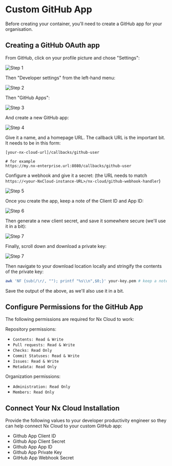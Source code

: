 # Custom GitHub App

Before creating your container, you'll need to create a GitHub app for your organisation.

## Creating a GitHub OAuth app

From GitHub, click on your profile picture and chose "Settings":

![Step 1](/nx-cloud/enterprise/single-tenant/images/github_auth_step_1.png)

Then "Developer settings" from the left-hand menu:

![Step 2](/nx-cloud/enterprise/single-tenant/images/github_auth_step_2.png)

Then "GitHub Apps":

![Step 3](/nx-cloud/enterprise/single-tenant/images/github_custom_app_step_3.avif)

And create a new GitHub app:

![Step 4](/nx-cloud/enterprise/single-tenant/images/github_custom_app_step_5.avif)

Give it a name, and a homepage URL. The callback URL is the important bit. It needs to be in this form:

```
[your-nx-cloud-url]/callbacks/github-user

# for example
https://my.nx-enterprise.url:8080/callbacks/github-user
```

Configure a webhook and give it a secret:
(the URL needs to match `https://<your-NxCloud-instance-URL>/nx-cloud/github-webhook-handler`)

![Step 5](/nx-cloud/enterprise/single-tenant/images/webhook.png)

Once you create the app, keep a note of the Client ID and App ID:

![Step 6](/nx-cloud/enterprise/single-tenant/images/github_custom_app_step_6.avif)

Then generate a new client secret, and save it somewhere secure (we'll use it in a bit):

![Step 7](/nx-cloud/enterprise/single-tenant/images/github_auth_step_7.png)

Finally, scroll down and download a private key:

![Step 7](/nx-cloud/enterprise/single-tenant/images/private-key.png)

Then navigate to your download location locally and stringify the contents of the private key:

```bash
awk 'NF {sub(/\r/, ""); printf "%s\\n",$0;}' your-key.pem # keep a note of the output
```

Save the output of the above, as we'll also use it in a bit.

## Configure Permissions for the GitHub App

The following permissions are required for Nx Cloud to work:

Repository permissions:

- `Contents: Read & Write`
- `Pull requests: Read & Write`
- `Checks: Read Only`
- `Commit Statuses: Read & Write`
- `Issues: Read & Write`
- `Metadata: Read Only`

Organization permissions:

- `Administration: Read Only`
- `Members: Read Only`

## Connect Your Nx Cloud Installation

Provide the following values to your developer productivity engineer so they can help connect Nx Cloud to your custom GitHub app:

- Github App Client ID
- Github App Client Secret
- Github App App ID
- Github App Private Key
- GitHub App Webhook Secret
